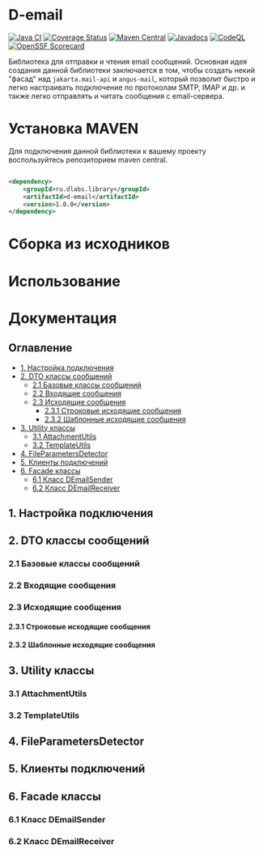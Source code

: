 # D-email

[![Java CI][java-ci-img]][java-ci-url]
[![Coverage Status][coverage-status-img]][coverage-status-url]
[![Maven Central][maven-central-img]][maven-central-url]
[![Javadocs][javadocs-img]][javadocs-url]
[![CodeQL][codeql-img]][codeql-url]
[![OpenSSF Scorecard][openssf-img]][openssf-url]

Библиотека для отправки и чтения email сообщений. Основная идея создания данной библиотеки заключается в том, чтобы
создать некий "фасад" над `jakarta.mail-api` и `angus-mail`, который позволит быстро и легко настраивать подключение по
протоколам SMTP, IMAP и др. и также легко отправлять и читать сообщения с email-сервера.

# Установка MAVEN

Для подключения данной библиотеки к вашему проекту воспользуйтесь репозиторием maven central.

```xml

<dependency>
    <groupId>ru.dlabs.library</groupId>
    <artifactId>d-email</artifactId>
    <version>1.0.0</version>
</dependency>
```

# Сборка из исходников


# Использование

# Документация

## Оглавление

* [1. Настройка подключения](#section1)
* [2. DTO классы сообщений](#section2)
    * [2.1 Базовые классы сообщений](#section21)
    * [2.2 Входящие сообщения](#section22)
    * [2.3 Исходящие сообщения](#section23)
        * [2.3.1 Строковые исходящие сообщения](#section231)
        * [2.3.2 Шаблонные исходящие сообщения](#section232)
* [3. Utility классы](#section3)
    * [3.1 AttachmentUtils](#section31)
    * [3.2 TemplateUtils](#section32)
* [4. FileParametersDetector](#section4)
* [5. Клиенты подключений](#section5)
* [6. Facade классы](#section6)
    * [6.1 Класс DEmailSender](#section61)
    * [6.2 Класс DEmailReceiver](#section62)

## <h2 id="section1">1. Настройка подключения</h2>

## <h2 id="section2">2. DTO классы сообщений</h2>

### <h3 id="section21">2.1 Базовые классы сообщений</h3>

### <h3 id="section22">2.2 Входящие сообщения</h3>

### <h3 id="section23">2.3 Исходящие сообщения</h3>

#### <h4 id="section231">2.3.1 Строковые исходящие сообщения</h4>

#### <h4 id="section232">2.3.2 Шаблонные исходящие сообщения</h4>

## <h2 id="section3">3. Utility классы</h2>

### <h3 id="section31">3.1 AttachmentUtils</h3>

### <h3 id="section32">3.2 TemplateUtils</h3>

## <h2 id="section4">4. FileParametersDetector</h2>

## <h2 id="section5">5. Клиенты подключений</h2>

## <h2 id="section6">6. Facade классы</h2>

### <h3 id="section61">6.1 Класс DEmailSender</h3>

### <h3 id="section62">6.2 Класс DEmailReceiver</h3>

[java-ci-img]: https://github.com/dlabs71/d-email/actions/workflows/maven.yml/badge.svg

[java-ci-url]: https://github.com/dlabs71/d-email/actions/workflows/maven.yml

[coverage-status-img]: https://codecov.io/gh/dlabs71/d-email/branch/master/graph/badge.svg

[coverage-status-url]: https://app.codecov.io/gh/dlabs71/d-email

[maven-central-img]: https://maven-badges.herokuapp.com/maven-central/commons-io/commons-io/badge.svg?gav=true

[maven-central-url]: https://maven-badges.herokuapp.com/maven-central/commons-io/commons-io/?gav=true

[javadocs-img]: https://javadoc.io/badge/d-email/d-email/2.15.0.svg

[javadocs-url]: https://javadoc.io/doc/d-email/d-email/2.15.0

[codeql-img]: https://github.com/dlabs71/d-email/actions/workflows/codeql-analysis.yml/badge.svg

[codeql-url]: https://github.com/dlabs71/d-email/actions/workflows/codeql-analysis.yml

[openssf-img]: https://api.securityscorecards.dev/projects/github.com/dlabs71/d-email/badge

[openssf-url]: https://api.securityscorecards.dev/projects/github.com/dlabs71/d-email

[license-image]: https://img.shields.io/badge/license-MIT-blue.svg

[license-url]: LICENSE